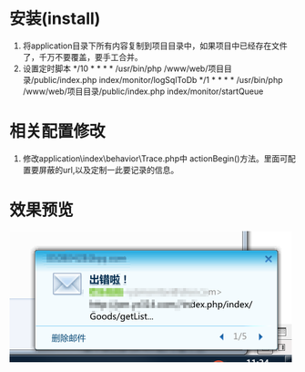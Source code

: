 # 安装(install)
1. 将application目录下所有内容复制到项目目录中，如果项目中已经存在文件了，千万不要覆盖，要手工合并。
2. 设置定时脚本
*/10 * * * * /usr/bin/php /www/web/项目目录/public/index.php index/monitor/logSqlToDb
*/1  * * * * /usr/bin/php /www/web/项目目录/public/index.php index/monitor/startQueue

# 相关配置修改
1. 修改application\index\behavior\Trace.php中 actionBegin()方法。里面可配置要屏蔽的url,以及定制一此要记录的信息。


# 效果预览
![报警邮件](https://github.com/caoygx/ThinkphpLogAndErrorAlarm/raw/master/assets/alarm_email.png)